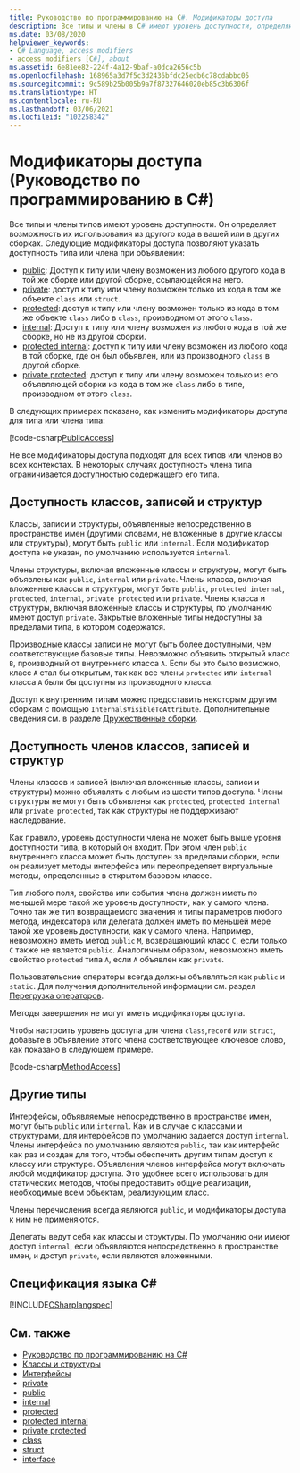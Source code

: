 ```yaml
---
title: Руководство по программированию на C#. Модификаторы доступа
description: Все типы и члены в C# имеют уровень доступности, определяющий возможность их использования из другого кода. Ознакомьтесь с этим списком модификаторов доступа.
ms.date: 03/08/2020
helpviewer_keywords:
- C# Language, access modifiers
- access modifiers [C#], about
ms.assetid: 6e81ee82-224f-4a12-9baf-a0dca2656c5b
ms.openlocfilehash: 168965a3d7f5c3d2436bfdc25edb6c78cdabbc05
ms.sourcegitcommit: 9c589b25b005b9a7f87327646020eb85c3b6306f
ms.translationtype: HT
ms.contentlocale: ru-RU
ms.lasthandoff: 03/06/2021
ms.locfileid: "102258342"
---
```

# <a name="access-modifiers-c-programming-guide"></a>Модификаторы доступа (Руководство по программированию в C#)

Все типы и члены типов имеют уровень доступности. Он определяет возможность их использования из другого кода в вашей или в других сборках. Следующие модификаторы доступа позволяют указать доступность типа или члена при объявлении:

- [public](../../language-reference/keywords/public.md): Доступ к типу или члену возможен из любого другого кода в той же сборке или другой сборке, ссылающейся на него.
- [private](../../language-reference/keywords/private.md): доступ к типу или члену возможен только из кода в том же объекте `class` или `struct`.
- [protected](../../language-reference/keywords/protected.md): доступ к типу или члену возможен только из кода в том же объекте `class` либо в `class`, производном от этого `class`.
- [internal](../../language-reference/keywords/internal.md): Доступ к типу или члену возможен из любого кода в той же сборке, но не из другой сборки.
- [protected internal](../../language-reference/keywords/protected-internal.md): доступ к типу или члену возможен из любого кода в той сборке, где он был объявлен, или из производного `class` в другой сборке.
- [private protected](../../language-reference/keywords/private-protected.md): доступ к типу или члену возможен только из его объявляющей сборки из кода в том же `class` либо в типе, производном от этого `class`.

В следующих примерах показано, как изменить модификаторы доступа для типа или члена типа:

[!code-csharp[PublicAccess](~/samples/snippets/csharp/objectoriented/accessmodifiers.cs#PublicAccess)]

Не все модификаторы доступа подходят для всех типов или членов во всех контекстах. В некоторых случаях доступность члена типа ограничивается доступностью содержащего его типа.

## <a name="class-record-and-struct-accessibility"></a>Доступность классов, записей и структур  

Классы, записи и структуры, объявленные непосредственно в пространстве имен (другими словами, не вложенные в другие классы или структуры), могут быть `public` или `internal`. Если модификатор доступа не указан, по умолчанию используется `internal`.

Члены структуры, включая вложенные классы и структуры, могут быть объявлены как `public`, `internal` или `private`. Члены класса, включая вложенные классы и структуры, могут быть `public`, `protected internal`, `protected`, `internal`, `private protected` или `private`. Члены класса и структуры, включая вложенные классы и структуры, по умолчанию имеют доступ `private`. Закрытые вложенные типы недоступны за пределами типа, в котором содержатся.

Производные классы записи не могут быть более доступными, чем соответствующие базовые типы. Невозможно объявить открытый класс `B`, производный от внутреннего класса `A`. Если бы это было возможно, класс `A` стал бы открытым, так как все члены `protected` или `internal` класса `A` были бы доступны из производного класса.

Доступ к внутренним типам можно предоставить некоторым другим сборкам с помощью `InternalsVisibleToAttribute`. Дополнительные сведения см. в разделе [Дружественные сборки](../../../standard/assembly/friend.md).

## <a name="class-record-and-struct-member-accessibility"></a>Доступность членов классов, записей и структур  

Члены классов и записей (включая вложенные классы, записи и структуры) можно объявлять с любым из шести типов доступа. Члены структуры не могут быть объявлены как `protected`, `protected internal` или `private protected`, так как структуры не поддерживают наследование.

Как правило, уровень доступности члена не может быть выше уровня доступности типа, в который он входит. При этом член `public` внутреннего класса может быть доступен за пределами сборки, если он реализует методы интерфейса или переопределяет виртуальные методы, определенные в открытом базовом классе.

Тип любого поля, свойства или события члена должен иметь по меньшей мере такой же уровень доступности, как у самого члена. Точно так же тип возвращаемого значения и типы параметров любого метода, индексатора или делегата должен иметь по меньшей мере такой же уровень доступности, как у самого члена. Например, невозможно иметь метод `public` `M`, возвращающий класс `C`, если только `C` также не является `public`. Аналогичным образом, невозможно иметь свойство `protected` типа `A`, если `A` объявлен как `private`.

Пользовательские операторы всегда должны объявляться как `public` и `static`. Для получения дополнительной информации см. раздел [Перегрузка операторов](../../language-reference/operators/operator-overloading.md).

Методы завершения не могут иметь модификаторы доступа.

Чтобы настроить уровень доступа для члена `class`,`record` или `struct`, добавьте в объявление этого члена соответствующее ключевое слово, как показано в следующем примере.

[!code-csharp[MethodAccess](~/samples/snippets/csharp/objectoriented/accessmodifiers.cs#MethodAccess)]

## <a name="other-types"></a>Другие типы

Интерфейсы, объявляемые непосредственно в пространстве имен, могут быть `public` или `internal`. Как и в случае с классами и структурами, для интерфейсов по умолчанию задается доступ `internal`. Члены интерфейса по умолчанию являются `public`, так как интерфейс как раз и создан для того, чтобы обеспечить другим типам доступ к классу или структуре. Объявления членов интерфейса могут включать любой модификатор доступа. Это удобнее всего использовать для статических методов, чтобы предоставить общие реализации, необходимые всем объектам, реализующим класс.

Члены перечисления всегда являются `public`, и модификаторы доступа к ним не применяются.

Делегаты ведут себя как классы и структуры. По умолчанию они имеют доступ `internal`, если объявляются непосредственно в пространстве имен, и доступ `private`, если являются вложенными.

## <a name="c-language-specification"></a>Спецификация языка C#

[!INCLUDE[CSharplangspec](~/includes/csharplangspec-md.md)]  

## <a name="see-also"></a>См. также

- [Руководство по программированию на C#](../index.md)
- [Классы и структуры](./index.md)
- [Интерфейсы](../interfaces/index.md)
- [private](../../language-reference/keywords/private.md)
- [public](../../language-reference/keywords/public.md)
- [internal](../../language-reference/keywords/internal.md)
- [protected](../../language-reference/keywords/protected.md)
- [protected internal](../../language-reference/keywords/protected-internal.md)
- [private protected](../../language-reference/keywords/private-protected.md)
- [class](../../language-reference/keywords/class.md)
- [struct](../../language-reference/builtin-types/struct.md)
- [interface](../../language-reference/keywords/interface.md)
